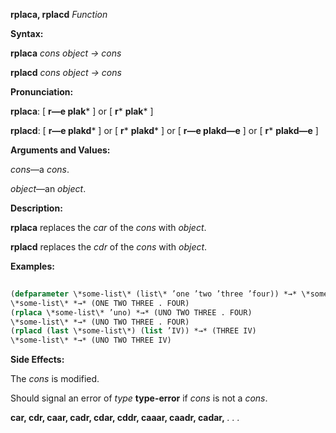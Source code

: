 **rplaca, rplacd** *Function* 



**Syntax:** 



**rplaca** *cons object → cons* 



**rplacd** *cons object → cons* 



**Pronunciation:** 



**rplaca**: [ **r—e plak***  ] or [ **r***  **plak***  ] 



**rplacd**: [ **r—e plakd***  ] or [ **r***  **plakd***  ] or [ **r—e plakd—e** ] or [ **r***  **plakd—e** ] 



**Arguments and Values:** 



*cons*—a *cons*. 



*object*—an *object*. 



**Description:** 



**rplaca** replaces the *car* of the *cons* with *object*. 



**rplacd** replaces the *cdr* of the *cons* with *object*. 



**Examples:**
```lisp
 
(defparameter \*some-list\* (list\* ’one ’two ’three ’four)) *→* \*some-list\* 
\*some-list\* *→* (ONE TWO THREE . FOUR) 
(rplaca \*some-list\* ’uno) *→* (UNO TWO THREE . FOUR) 
\*some-list\* *→* (UNO TWO THREE . FOUR) 
(rplacd (last \*some-list\*) (list ’IV)) *→* (THREE IV) 
\*some-list\* *→* (UNO TWO THREE IV) 

```
**Side Effects:** 



The *cons* is modified. 



Should signal an error of *type* **type-error** if *cons* is not a *cons*. 







 



 



**car, cdr, caar, cadr, cdar, cddr, caaar, caadr, cadar,** *. . .* 



